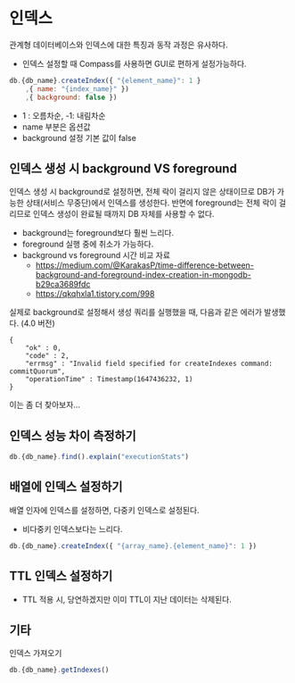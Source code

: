 # 인덱스 
관계형 데이터베이스와 인덱스에 대한 특징과 동작 과정은 유사하다.

- 인덱스 설정할 때 Compass를 사용하면 GUI로 편하게 설정가능하다.

```javascript
db.{db_name}.createIndex({ "{element_name}": 1 }
    ,{ name: "{index_name}" })
    ,{ background: false })
```
- 1 : 오름차순, -1: 내림차순
- name 부분은 옵션값
- background 설정 기본 값이 false

## 인덱스 생성 시 background VS foreground
인덱스 생성 시 background로 설정하면, 전체 락이 걸리지 않은 상태이므로 DB가 가능한 상태(서비스 무중단)에서 인덱스를 생성한다. 반면에 foreground는 전체 락이 걸리므로 인덱스 생성이 완료될 때까지 DB 자체를 사용할 수 없다.

- background는 foreground보다 훨씬 느리다.
- foreground 실행 중에 취소가 가능하다.
- background vs foreground 시간 비교 자료
  - <https://medium.com/@KarakasP/time-difference-between-background-and-foreground-index-creation-in-mongodb-b29ca3689fdc>
  - <https://qkqhxla1.tistory.com/998>

실제로 background로 설정해서 생성 쿼리를 실행했을 때, 다음과 같은 에러가 발생했다. (4.0 버전)

```
{
	"ok" : 0,
	"code" : 2,
	"errmsg" : "Invalid field specified for createIndexes command: commitQuorum",
	"operationTime" : Timestamp(1647436232, 1)
}
```

이는 좀 더 찾아보자...


## 인덱스 성능 차이 측정하기

```javascript
db.{db_name}.find().explain("executionStats")
```

## 배열에 인덱스 설정하기
배열 인자에 인덱스를 설정하면, 다중키 인덱스로 설정된다.
- 비다중키 인덱스보다는 느리다.

```javascript
db.{db_name}.createIndex({ "{array_name}.{element_name}": 1 })
```

## TTL 인덱스 설정하기
-  TTL 적용 시, 당연하겠지만 이미 TTL이 지난 데이터는 삭제된다.

## 기타

인덱스 가져오기

```javascript
db.{db_name}.getIndexes()
```
